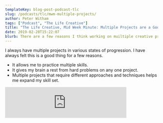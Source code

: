 ```yaml
---
templateKey: blog-post-podcast-tlc
slug: /podcasts/tlc/mwm-multiple-projects/
author: Peter Witham
tags: ["Podcast", "The Life Creative"]
title: "The Life Creative, Mid Week Minute: Multiple Projects are a Good Thing"
date: 2019-02-28T15:22:07
blurb: There are a few reasons I think working on muiltiple creative projects at the same time are a good thing. This one minute of creativity explains why.
---
```


I always have multiple projects in various states of progression. I have always felt this is a good thing for a few reasons.

- It allows me to practice multiple skills.
- It gives my brain a rest from hard problems on any one project.
- Multiple projects that require different approaches and techniques helps me expand my skill set.

<iframe src="https://anchor.fm/peter-witham/embed/episodes/Minute-of-Creativity-Multiple-projects-are-a-good-thing--Heres-why-e3b9hg" height="102" width="400" frameborder="0" scrolling="no"></iframe>
